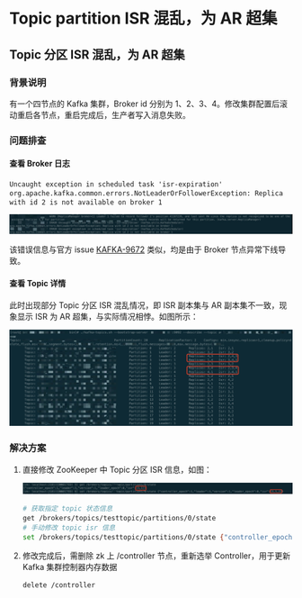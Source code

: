 # Topic partition ISR 混乱，为 AR 超集


## Topic 分区 ISR 混乱，为 AR 超集

### 背景说明

有一个四节点的 Kafka 集群，Broker id 分别为 1、2、3、4。修改集群配置后滚动重启各节点，重启完成后，生产者写入消息失败。

### 问题排查

#### 查看 Broker 日志

```Text
Uncaught exception in scheduled task 'isr-expiration'
org.apache.kafka.common.errors.NotLeaderOrFollowerException: Replica with id 2 is not available on broker 1
```

![image](./partition_isr_confusion_01.png)

该错误信息与官方 issue [KAFKA-9672](https://issues.apache.org/jira/browse/KAFKA-9672) 类似，均是由于 Broker 节点异常下线导致。

#### 查看 Topic 详情

此时出现部分 Topic 分区 ISR 混乱情况，即 ISR 副本集与 AR 副本集不一致，现象显示 ISR 为 AR 超集，与实际情况相悖。如图所示：

![image](./partition_isr_confusion_02.png)

### 解决方案

1. 直接修改 ZooKeeper 中 Topic 分区 ISR 信息，如图：

    ![image](./partition_isr_confusion_03.png)

    ```bash
    # 获取指定 topic 状态信息
    get /brokers/topics/testtopic/partitions/0/state
    # 手动修改 topic isr 信息
    set /brokers/topics/testtopic/partitions/0/state {"controller_epoch":1,"leader":3,"version":1,"leader_epoch":0,"isr":[3,1,2]}
    ```

2. 修改完成后，需删除 zk 上 /controller 节点，重新选举 Controller，用于更新 Kafka 集群控制器内存数据

    ```bash
    delete /controller
    ```

